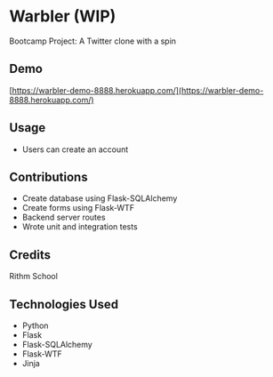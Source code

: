 # Warbler  (WIP)
Bootcamp Project: A Twitter clone with a spin
## Demo
[https://warbler-demo-8888.herokuapp.com/](https://warbler-demo-8888.herokuapp.com/)
## Usage
* Users can create an account
## Contributions
* Create database using Flask-SQLAlchemy
* Create forms using Flask-WTF
* Backend server routes
* Wrote unit and integration tests
## Credits
Rithm School
## Technologies Used
* Python
* Flask
* Flask-SQLAlchemy
* Flask-WTF
* Jinja
